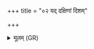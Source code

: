 +++
title = "०२ यद् दक्षिणां दिशम्"

+++
<details><summary>मूलम् (GR)</summary>

यद् दक्षिणां दिशम् अनु व्यचलन्  
मारुतं शर्धो भूत्वानु व्य् अचलन् मन्युम् अन्नादं कृत्वा ।  
मन्युनान्नादेनान्नम् (अत्ति य एवं वेद) ॥
</details>